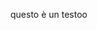 <html lang="it">
  <head>
    <title>Titolo</title>
    <meta charset="utf-8">
  </head>
<body>
  <p>
    questo è un testoo
  </p>
</body>
</html>
